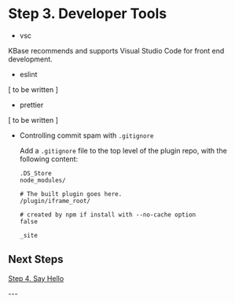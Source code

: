 # Step 3. Developer Tools



- vsc

KBase recommends and supports Visual Studio Code for front end development.

- eslint

[ to be written ]

- prettier

[ to be written ]

- Controlling commit spam with `.gitignore`

    Add a `.gitignore` file to the top level of the plugin repo, with the following content:

    ```gitignore
    .DS_Store
    node_modules/

    # The built plugin goes here.
    /plugin/iframe_root/

    # created by npm if install with --no-cache option
    false

    _site
    ```


## Next Steps

[Step 4. Say Hello](./4-say-hello)

\---